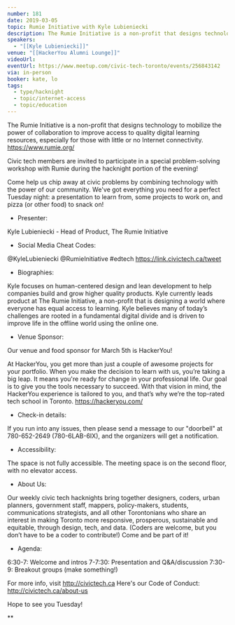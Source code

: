```yaml
---
number: 181
date: 2019-03-05
topic: Rumie Initiative with Kyle Lubieniecki
description: The Rumie Initiative is a non-profit that designs technology to mobilize the power of collaboration to improve access to quality digital learning resources, especially for those with little or no Internet connectivity. https://www.rumie.org/
speakers:
  - "[[Kyle Lubieniecki]]"
venue: "[[HackerYou Alumni Lounge]]"
videoUrl: 
eventUrl: https://www.meetup.com/civic-tech-toronto/events/256843142
via: in-person
booker: kate, lo
tags:
  - type/hacknight
  - topic/internet-access
  - topic/education
---
```

The Rumie Initiative is a non-profit that designs technology to mobilize the power of collaboration to improve access to quality digital learning resources, especially for those with little or no Internet connectivity. https://www.rumie.org/

Civic tech members are invited to participate in a special problem-solving workshop with Rumie during the hacknight portion of the evening!

Come help us chip away at civic problems by combining technology with the power of our community. We've got everything you need for a perfect Tuesday night: a presentation to learn from, some projects to work on, and pizza (or other food) to snack on!

+ Presenter:

Kyle Lubieniecki - Head of Product, The Rumie Initiative

+ Social Media Cheat Codes:

@KyleLubieniecki @RumieInitiative #edtech
https://link.civictech.ca/tweet

+ Biographies:

Kyle focuses on human-centered design and lean development to help companies build and grow higher quality products. Kyle currently leads product at The Rumie Initiative, a non-profit that is designing a world where everyone has equal access to learning. Kyle believes many of today’s challenges are rooted in a fundamental digital divide and is driven to improve life in the offline world using the online one.

+ Venue Sponsor:

Our venue and food sponsor for March 5th is HackerYou!

At HackerYou, you get more than just a couple of awesome projects for your portfolio. When you make the decision to learn with us, you’re taking a big leap. It means you're ready for change in your professional life. Our goal is to give you the tools necessary to succeed. With that vision in mind, the HackerYou experience is tailored to you, and that’s why we’re the top-rated tech school in Toronto. https://hackeryou.com/

+ Check-in details:

If you run into any issues, then please send a message to our "doorbell" at 780-652-2649 (780-6LAB-6IX), and the organizers will get a notification.

+ Accessibility:

The space is not fully accessible. The meeting space is on the second floor, with no elevator access.

+ About Us:

Our weekly civic tech hacknights bring together designers, coders, urban planners, government staff, mappers, policy-makers, students, communications strategists, and all other Torontonians who share an interest in making Toronto more responsive, prosperous, sustainable and equitable, through design, tech, and data. (Coders are welcome, but you don’t have to be a coder to contribute!) Come and be part of it!

+ Agenda:

6:30-7: Welcome and intros
7-7:30: Presentation and Q&A/discussion
7:30-9: Breakout groups (make something!)

For more info, visit http://civictech.ca
Here's our Code of Conduct: http://civictech.ca/about-us

Hope to see you Tuesday!

**